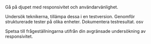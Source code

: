 Gå på djupet med responsivitet och användarvänlighet. 

Undersök teknikerna, tillämpa dessa i en testversion.
Genomför strukturerade tester på olika enheter.
Dokumentera testresultat. osv

Spetsa till frågeställningarna utifrån din avgränsade undersökning av responsivitet.

